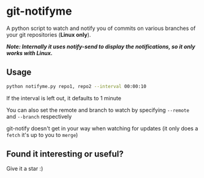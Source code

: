 # git-notifyme

A python script to watch and notify you of commits on various branches of your git repositories (**Linux only**).

***Note: Internally it uses **notify-send** to display the notifications, so it only works with Linux.***

## Usage

```bash
python notifyme.py repo1, repo2 --interval 00:00:10
```

If the interval is left out, it defaults to 1 minute

You can also set the remote and branch to watch by specifying `--remote` and `--branch` respectively

git-notify doesn't get in your way when watching for updates (it only does a `fetch` it's up to you to `merge`)

## Found it interesting or useful?

Give it a star :)
